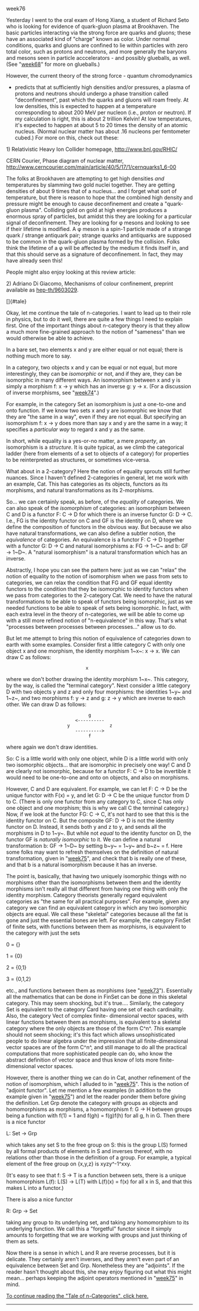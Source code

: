 week76

Yesterday I went to the oral exam of Hong Xiang, a student of Richard
Seto who is looking for evidence of quark-gluon plasma at Brookhaven.
The basic particles interacting via the strong force are quarks and
gluons; these have an associated kind of \"charge\" known as color.
Under normal conditions, quarks and gluons are confined to lie within
particles with zero total color, such as protons and neutrons, and more
generally the baryons and mesons seen in particle acccelerators - and
possibly glueballs, as well. (See \"[week68](week68.html)\" for more on
glueballs.)

However, the current theory of the strong force - quantum chromodynamics
- predicts that at sufficiently high densities and/or pressures, a
plasma of protons and neutrons should undergo a phase transition called
\"deconfinement\", past which the quarks and gluons will roam freely. At
low densities, this is expected to happen at a temperature corresponding
to about 200 MeV per nucleon (i.e., proton or neutron). If my
calculation is right, this is about 2 trillion Kelvin! At low
temperatures, it\'s expected to happen at about 5 to 20 times the
density of an atomic nucleus. (Normal nuclear matter has about .16
nucleons per femtometer cubed.) For more on this, check out these:

1\) Relativistic Heavy Ion Collider homepage, <http://www.bnl.gov/RHIC/>

CERN Courier, Phase diagram of nuclear matter,
<http://www.cerncourier.com/main/article/40/5/17/1/cernquarks1_6-00>

The folks at Brookhaven are attempting to get high densities *and*
temperatures by slamming two gold nuclei together. They are getting
densities of about 9 times that of a nucleus\... and I forget what sort
of temperature, but there is reason to hope that the combined high
density and pressure might be enough to cause deconfinement and create a
\"quark-gluon plasma\". Colliding gold on gold at high energies produces
a enormous spray of particles, but amidst this they are looking for a
particular signal of deconfinement. They are looking for φ mesons and
looking to see if their lifetime is modified. A φ meson is a spin-1
particle made of a strange quark / strange antiquark pair; strange
quarks and antiquarks are supposed to be common in the quark-gluon
plasma formed by the collision. Folks think the lifetime of a φ will be
affected by the medium it finds itself in, and that this should serve as
a signature of deconfinement. In fact, they may have already seen this!

People might also enjoy looking at this review article:

2\) Adriano Di Giacomo, Mechanisms of colour confinement, preprint
available as [hep-th/9603029](http://xxx.lanl.gov/abs/hep-th/9603029).

[]{#tale}

Okay, let me continue the tale of n-categories. I want to lead up to
their role in physics, but to do it well, there are quite a few things I
need to explain first. One of the important things about n-category
theory is that they allow a much more fine-grained approach to the
notion of \"sameness\" than we would otherwise be able to achieve.

In a bare set, two elements x and y are either equal or not equal; there
is nothing much more to say.

In a category, two objects x and y can be equal or not equal, but more
interestingly, they can be *isomorphic* or not, and if they are, they
can be isomorphic in many different ways. An isomorphism between x and y
is simply a morphism f: x → y which has an inverse g: y → x. (For a
discussion of inverse morphisms, see \"[week74](week74.html)\".)

For example, in the category Set an isomorphism is just a one-to-one and
onto function. If we know two sets x and y are isomorphic we know that
they are \"the same in a way\", even if they are not equal. But
specifying an isomorphism f: x → y does more than say x and y are the
same in a way; it specifies a *particular way* to regard x and y as the
same.

In short, while equality is a yes-or-no matter, a mere *property*, an
isomorphism is a *structure*. It is quite typical, as we climb the
categorical ladder (here from elements of a set to objects of a
category) for properties to be reinterpreted as structures, or sometimes
vice-versa.

What about in a 2-category? Here the notion of equality sprouts still
further nuances. Since I haven\'t defined 2-categories in general, let
me work with an example, Cat. This has categories as its objects,
functors as its morphisms, and natural transformations as its
2-morphisms.

So\... we can certainly speak, as before, of the *equality* of
categories. We can also speak of the *isomorphism* of categories: an
isomorphism between C and D is a functor F: C → D for which there is an
inverse functor G: D → C. I.e., FG is the identity functor on C and GF
is the identity on D, where we define the composition of functors in the
obvious way. But because we also have natural transformations, we can
also define a subtler notion, the *equivalence* of categories. An
equivalence is a functor F: C → D together with a functor G: D → C and
natural isomorphisms a: FG → 1~C~ and b: GF → 1~D~. A \"natural
isomorphism\" is a natural transformation which has an inverse.

Abstractly, I hope you can see the pattern here: just as we can
\"relax\" the notion of equality to the notion of isomorphism when we
pass from sets to categories, we can relax the condition that FG and GF
equal identity functors to the condition that they be isomorphic to
identity functors when we pass from categories to the 2-category Cat. We
need to have the natural transformations to be able to speak of functors
being isomorphic, just as we needed functions to be able to speak of
sets being isomorphic. In fact, with each extra level in the theory of
n-categories, we will be able to come up with a still more refined
notion of \"n-equivalence\" in this way. That\'s what \"processes
between processes between processes\...\" allow us to do.

But let me attempt to bring this notion of equivalence of categories
down to earth with some examples. Consider first a little category C
with only one object x and one morphism, the identity morphism 1~x~: x →
x. We can draw C as follows:

                                  x

where we don\'t bother drawing the identity morphism 1~x~. This
category, by the way, is called the \"terminal category\". Next consider
a little category D with two objects y and z and only four morphisms:
the identities 1~y~ and 1~z~, and two morphisms f: y → z and g: z → y
which are inverse to each other. We can draw D as follows:

                                   g
                              <----------
                           y               z
                              ---------->
                                   f

where again we don\'t draw identities.

So: C is a little world with only one object, while D is a little world
with only two isomorphic objects\... that are isomorphic in precisely
one way! C and D are clearly not isomorphic, because for a functor F: C
→ D to be invertible it would need to be one-to-one and onto on objects,
and also on morphisms.

However, C and D are equivalent. For example, we can let F: C → D be the
unique functor with F(x) = y, and let G: D → C be the unique functor
from D to C. (There is only one functor from any category to C, since C
has only one object and one morphism; this is why we call C the terminal
category.) Now, if we look at the functor FG: C → C, it\'s not hard to
see that this is the identity functor on C. But the composite GF: D → D
is not the identity functor on D. Instead, it sends both y and z to y,
and sends all the morphisms in D to 1~y~. But while not *equal* to the
identity functor on D, the functor GF is *naturally isomorphic* to it.
We can define a natural transformation b: GF → 1~D~ by setting b~y~ =
1~y~ and b~z~ = f. Here some folks may want to refresh themselves on the
definition of natural transformation, given in
\"[week75](week75.html)\", and check that b is really one of these, and
that b is a natural isomorphism because it has an inverse.

The point is, basically, that having two uniquely isomorphic things with
no morphisms other than the isomorphisms between them and the identity
morphisms isn\'t really all that different from having one thing with
only the identity morphism. Category theorists generally regard
equivalent categories as \"the same for all practical purposes\". For
example, given any category we can find an equivalent category in which
any two isomorphic objects are equal. We call these \"skeletal\"
categories because all the fat is gone and just the essential bones are
left. For example, the category FinSet of finite sets, with functions
between them as morphisms, is equivalent to the category with just the
sets

0 = {}

1 = {0}

2 = {0,1}

3 = {0,1,2}

etc., and functions between them as morphisms (see
\"[week73](week73.html)\"). Essentially all the mathematics that can be
done in FinSet can be done in this skeletal category. This may seem
shocking, but it\'s true\.... Similarly, the category Set is equivalent
to the category Card having one set of each cardinality. Also, the
category Vect of complex finite- dimensional vector spaces, with linear
functions between them as morphisms, is equivalent to a skeletal
category where the only objects are those of the form C^n^. *This*
example should not seem shocking; it\'s this fact which allows
unsophisticated people to do linear algebra under the impression that
all finite-dimensional vector spaces are of the form C^n^, and still
manage to do all the practical computations that more sophisticated
people can do, who know the abstract definition of vector space and thus
know of lots more finite-dimensional vector spaces.

However, there is another thing we can do in Cat, another refinement of
the notion of isomorphism, which I alluded to in
\"[week75](week75.html)\". This is the notion of \"adjoint functor\".
Let me mention a few examples (in addition to the example given in
\"[week75](week75.html)\") and let the reader ponder them before giving
the definition. Let Grp denote the category with groups as objects and
homomorphisms as morphisms, a homomorphism f: G → H between groups being
a function with f(1) = 1 and f(gh) = f(g)f(h) for all g, h in G. Then
there is a nice functor

L: Set → Grp

which takes any set S to the free group on S: this is the group L(S)
formed by all formal products of elements in S and inverses thereof,
with no relations other than those in the definition of a group. For
example, a typical element of the free group on {x,y,z} is xyzy^-1^xxy.

(It\'s easy to see that f: S → T is a function between sets, there is a
unique homomorphism L(f): L(S) → L(T) with L(f)(x) = f(x) for all x in
S, and that this makes L into a functor.)

There is also a nice functor

R: Grp → Set

taking any group to its underlying set, and taking any homomorphism to
its underlying function. We call this a \"forgetful\" functor since it
simply amounts to forgetting that we are working with groups and just
thinking of them as sets.

Now there is a sense in which L and R are reverse processes, but it is
delicate. They certainly aren\'t inverses, and they aren\'t even part of
an equivalence between Set and Grp. Nonetheless they are \"adjoints\".
If the reader hasn\'t thought about this, she may enjoy figuring out
what this might mean\... perhaps keeping the adjoint operators mentioned
in \"[week75](week75.html)\" in mind.

[To continue reading the \"Tale of n-Categories\", click
here.](week77.html#tale)

------------------------------------------------------------------------
